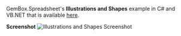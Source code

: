 GemBox.Spreadsheet's **Illustrations and Shapes** example in C# and VB.NET that is available [here](https://www.gemboxsoftware.com/spreadsheet/examples/excel-illustrations-shapes/801).

**Screenshot**
![Illustrations and Shapes Screenshot](https://www.gemboxsoftware.com/Spreadsheet/Examples/Content/XLSXPreservation/IllustrationsandShapes/IllustrationsAndShapes.png)